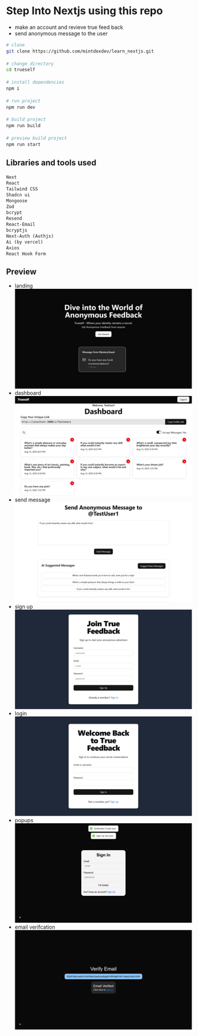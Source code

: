 # Step Into Nextjs using this repo

- make an account and revieve true feed back
- send anonymous message to the user


```bash
# clone
git clone https://github.com/mintdexdev/learn_nextjs.git

# change directory
cd trueself

# install dependencies
npm i

# run project
npm run dev

# build project
npm run build

# preview build project
npm run start
```

## Libraries and tools used

```
Next
React
Tailwind CSS
Shadcn ui
Mongoose
Zod
bcrypt
Resend 
React-Email 
bcryptjs
Next-Auth (Authjs)
Ai (by vercel)
Axios
React Hook Form
```

## Preview
- landing
![](_assets/1.jpg)
- dashboard
![](_assets/2.jpg)
- send message
![](_assets/3.jpg)
- sign up
![](_assets/4.jpg)
- login
![](_assets/5.jpg)
- popups
![](_assets/6.jpg)
- email verifcation
![](_assets/7.jpg)

